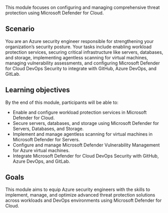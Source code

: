 This module focuses on configuring and managing comprehensive threat protection using Microsoft Defender for Cloud.

## Scenario

You are an Azure security engineer responsible for strengthening your organization’s security posture. Your tasks include enabling workload protection services, securing critical infrastructure like servers, databases, and storage, implementing agentless scanning for virtual machines, managing vulnerability assessments, and configuring Microsoft Defender for Cloud DevOps Security to integrate with GitHub, Azure DevOps, and GitLab.

## Learning objectives

By the end of this module, participants will be able to:

 -  Enable and configure workload protection services in Microsoft Defender for Cloud.
 -  Secure servers, databases, and storage using Microsoft Defender for Servers, Databases, and Storage.
 -  Implement and manage agentless scanning for virtual machines in Microsoft Defender for Servers.
 -  Configure and manage Microsoft Defender Vulnerability Management for Azure virtual machines.
 -  Integrate Microsoft Defender for Cloud DevOps Security with GitHub, Azure DevOps, and GitLab.

## Goals

This module aims to equip Azure security engineers with the skills to implement, manage, and optimize advanced threat protection solutions across workloads and DevOps environments using Microsoft Defender for Cloud.
